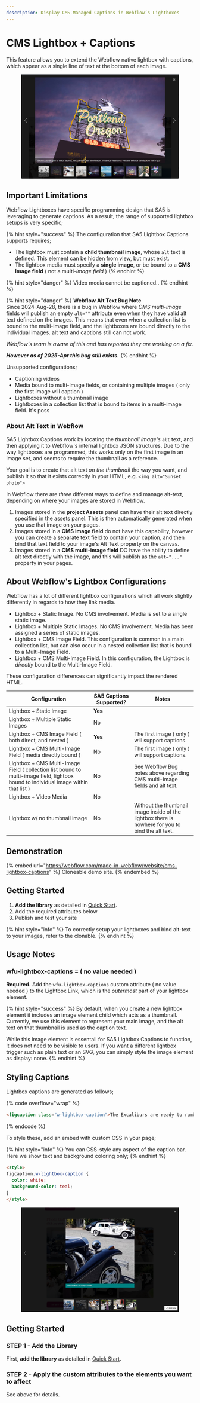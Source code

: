 ```yaml
---
description: Display CMS-Managed Captions in Webflow’s Lightboxes
---
```


# CMS Lightbox + Captions

This feature allows you to extend the Webflow native lightbox with captions, which appear as a single line of text at the bottom of each image.&#x20;

<figure><img src="../../../.gitbook/assets/image (65).png" alt=""><figcaption></figcaption></figure>

## Important Limitations&#x20;

Webflow Lightboxes have specific programming design that SA5 is leveraging to generate captions.  As a result, the range of supported lightbox setups is very specific;&#x20;

{% hint style="success" %}
The configuration that SA5 Lightbox Captions supports requires;

* The lightbox must contain a **child thumbnail image**, whose `alt` text is defined. This element can be hidden from view, but must exist.&#x20;
* The lightbox media must specify a **single image**, or be bound to a **CMS Image field** ( not a mult&#x69;_-image field_ )&#x20;
{% endhint %}

{% hint style="danger" %}
Video media cannot be captioned..&#x20;
{% endhint %}

{% hint style="danger" %}
**Webflow Alt Text Bug Note**\
Since 2024-Aug-28, there is a bug in Webflow where _CMS multi-image_ fields will publish an empty `alt=""` attribute even when they have valid alt text defined on the images. This means that even when a collection list is bound to the multi-image field, and the lightboxes are bound directly to the individual images. alt text and captions still can not work.&#x20;

_Webflow's team is aware of this and has reported they are working on a fix._&#x20;

_**However as of 2025-Apr this bug still exists.**_&#x20;
{% endhint %}

Unsupported configurations;

* Captioning videos&#x20;
* Media bound to multi-image fields, or containing multiple images ( only the first image will caption )
* Lightboxes without a thumbnail image&#x20;
* Lightboxes in a collection list that is bound to items in a multi-image field.  It's poss

### About Alt Text in Webflow

SA5 Lightbox Captions work by locating the _thumbnail image's_ `alt` text, and then applying it to Webflow's internal lightbox JSON structures.  Due to the way lightboxes are programmed, this works only on the first image in an image set, and seems to require the thumbnail as a reference.&#x20;

Your goal is to create that alt text _on the thumbnail_ the way you want, and publish it so that it exists correctly in your HTML, e.g. `<img alt="Sunset photo">`&#x20;

In Webflow there are _three_ different ways to define and manage alt-text, depending on where your images are stored in Webflow.&#x20;

1. Images stored in the **project Assets** panel can have their alt text directly specified in the assets panel.  This is then automatically generated when you use that image on your pages.&#x20;
2. Images stored in a **CMS image field** do not have this capability, however you can create a separate text field to contain your caption, and then bind that text field to your image's Alt Text property on the canvas.&#x20;
3. Images stored in a **CMS multi-image field** DO have the ability to define alt text directly with the image, and this will publish as the `alt="..."` property in your pages.&#x20;

## About Webflow's Lightbox Configurations &#x20;

Webflow has a lot of different lightbox configurations which all work slightly differently in regards to how they link media.&#x20;

* Lightbox + Static Image.  No CMS involvement.  Media is set to a single static image.&#x20;
* Lightbox + Multiple Static Images.  No CMS involvement. Media has been assigned a series of static images.&#x20;
* Lightbox + CMS Image Field.  This configuration is common in a main collection list, but can also occur in a nested collection list that is bound to a Multi-Image Field.&#x20;
* Lightbox + CMS Multi-Image Field.  In this configuration, the Lightbox is _directly_ bound to the Multi-Image Field.&#x20;

These configuration differences can significantly impact the rendered HTML. &#x20;

| Configuration                                                                                                                        | SA5 Captions Supported? | Notes                                                                                              |
| ------------------------------------------------------------------------------------------------------------------------------------ | ----------------------- | -------------------------------------------------------------------------------------------------- |
| Lightbox + Static Image                                                                                                              | **Yes**                 |                                                                                                    |
| Lightbox + Multiple Static Images                                                                                                    | No                      |                                                                                                    |
| Lightbox + CMS Image Field ( both direct, and nested )                                                                               | **Yes**                 | The first image ( only ) will support captions.                                                    |
| Lightbox + CMS Multi-Image Field ( media directly bound )                                                                            | No                      | The first image ( only ) will support captions.                                                    |
| Lightbox + CMS Multi-Image Field ( collection list bound to multi-image field, lightbox bound to individual image within that list ) | No                      | See Webflow Bug notes above regarding CMS multi-image fields and alt text.                         |
| Lightbox + Video Media                                                                                                               | No                      |                                                                                                    |
| Lightbox w/ no thumbnail image                                                                                                       | No                      | Without the thumbnail image inside of the lightbox there is nowhere for you to bind the alt text.  |



## Demonstration

{% embed url="https://webflow.com/made-in-webflow/website/cms-lightbox-captions" %}
Cloneable demo site.
{% endembed %}

## Getting Started <a href="#usage-notes" id="usage-notes"></a>

1. **Add the library** as detailed in [Quick Start](../../quick-start.md).
2. Add the required attributes below
3. Publish and test your site&#x20;

{% hint style="info" %}
To correctly setup your lightboxes and bind alt-text to your images, refer to the clonable.&#x20;
{% endhint %}

## Usage Notes&#x20;

### wfu-lightbox-captions = ( no value needed ) <a href="#wfu-lightbox-captions-attribute" id="wfu-lightbox-captions-attribute"></a>

**Required.**  Add the `wfu-lightbox-captions` custom attribute ( no value needed ) to the Lightbox Link, which is the _outermost_ part of your lightbox element.&#x20;

{% hint style="success" %}
By default, when you create a new lightbox element it includes an image element child which acts as a thumbnail.  Currently, we use this element to represent your main image, and the alt text on that thumbnail is used as the caption text. &#x20;

While this image element is essentail for SA5 Lightbox Captions to function, it does not need to be visible to users.  If you want a different lightbox trigger such as plain text or an SVG, you can simply style the image element as display: none. &#x20;
{% endhint %}

## Styling Captions

Lightbox captions are generated as follows;

{% code overflow="wrap" %}
```html
<figcaption class="w-lightbox-caption">The Excaliburs are ready to rumble</figcaption>
```
{% endcode %}

To style these, add an embed with custom CSS in your page;

{% hint style="info" %}
You can CSS-style any aspect of the caption bar.  Here we show text and background coloring only;&#x20;
{% endhint %}

```html
<style>
figcaption.w-lightbox-caption {
  color: white;
  background-color: teal; 
}
</style>
```

<figure><img src="../../../.gitbook/assets/image (1) (1) (1) (1) (1).png" alt=""><figcaption></figcaption></figure>

## Getting Started  <a href="#getting-started-nocode" id="getting-started-nocode"></a>

### STEP 1 - Add the Library <a href="#step-1---add-the-library" id="step-1---add-the-library"></a>

First, **add the library** as detailed in [Quick Start](../../quick-start.md).

### STEP 2 - Apply the custom attributes to the elements you want to affect <a href="#step-2---apply-the-custom-attributes-to-the-elements-you-want-to-affect" id="step-2---apply-the-custom-attributes-to-the-elements-you-want-to-affect"></a>

See above for details.





